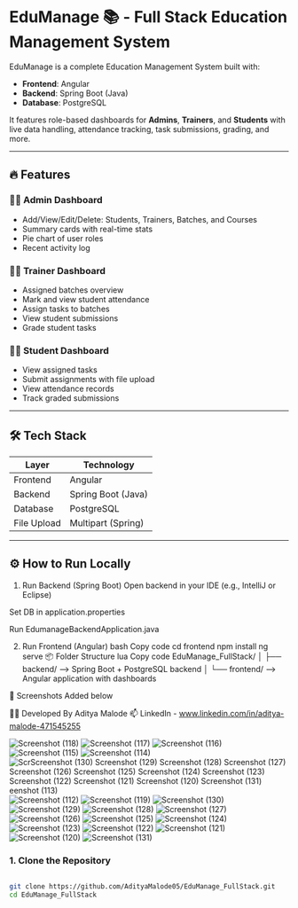 # EduManage 📚 - Full Stack Education Management System

EduManage is a complete Education Management System built with:

- **Frontend**: Angular
- **Backend**: Spring Boot (Java)
- **Database**: PostgreSQL

It features role-based dashboards for **Admins**, **Trainers**, and **Students** with live data handling, attendance tracking, task submissions, grading, and more.

---

## 🔥 Features

### 👨‍💼 Admin Dashboard
- Add/View/Edit/Delete: Students, Trainers, Batches, and Courses
- Summary cards with real-time stats
- Pie chart of user roles
- Recent activity log

### 🧑‍🏫 Trainer Dashboard
- Assigned batches overview
- Mark and view student attendance
- Assign tasks to batches
- View student submissions
- Grade student tasks

### 🧑‍🎓 Student Dashboard
- View assigned tasks
- Submit assignments with file upload
- View attendance records
- Track graded submissions

---

## 🛠️ Tech Stack

| Layer       | Technology          |
|-------------|---------------------|
| Frontend    | Angular             |
| Backend     | Spring Boot (Java)  |
| Database    | PostgreSQL          |
| File Upload | Multipart (Spring)  |

---

## ⚙️ How to Run Locally

1. Run Backend (Spring Boot)
Open backend in your IDE (e.g., IntelliJ or Eclipse)

Set DB in application.properties

Run EdumanageBackendApplication.java

2. Run Frontend (Angular)
bash
Copy code
cd frontend
npm install
ng serve
📦 Folder Structure
lua
Copy code
EduManage_FullStack/
│
├── backend/       --> Spring Boot + PostgreSQL backend
│
└── frontend/      --> Angular application with dashboards

📸 Screenshots
Added below

👨‍💻 Developed By
Aditya Malode
📫 LinkedIn - www.linkedin.com/in/aditya-malode-471545255

![Screenshot (118)](https://github.com/user-attachments/assets/34570e5c-77a0-4de2-9853-f2f294efd11b)
![Screenshot (117)](https://github.com/user-attachments/assets/b4cc7026-368d-4164-881c-a9dc2673f162)
![Screenshot (116)](https://github.com/user-attachments/assets/1149e13d-3acc-43d1-98ac-adb678d2b260)
![Screenshot (115)](https://github.com/user-attachments/assets/3d6d8e37-13c9-4767-9b62-b7bbea80bf81)
![Screenshot (114)](https://github.com/user-attachments/assets/33da95bb-1dfe-4631-bba8-e9ba7b00d70a)
![Scr![Screenshot (130)](https://github.com/user-attachments/assets/867630ba-04b9-4cc8-bb3b-d079708f3c69)
![Screenshot (129)](https://github.com/user-attachments/assets/996fe02d-1fb5-4a18-a599-ac75d81dd018)
![Screenshot (128)](https://github.com/user-attachments/assets/4971acc2-cd5b-472e-b476-c8b539f67392)
![Screenshot (127)](https://github.com/user-attachments/assets/b9c21598-efe1-4c26-941b-4971913092c5)
![Screenshot (126)](https://github.com/user-attachments/assets/61c17a38-2430-4863-aef1-30f7b3c73396)
![Screenshot (125)](https://github.com/user-attachments/assets/0742bd83-3e08-4cc5-bb6f-d3279d0003f5)
![Screenshot (124)](https://github.com/user-attachments/assets/f4956a77-4a81-4f6d-841c-571a778d2084)
![Screenshot (123)](https://github.com/user-attachments/assets/0bf2b2e8-9bad-4adf-a93a-86d2e3baaa5b)
![Screenshot (122)](https://github.com/user-attachments/assets/59747818-6303-4855-9bad-40995a2d4a5f)
![Screenshot (121)](https://github.com/user-attachments/assets/7d4eebf9-885c-49d3-9f40-7e7ab082a1e5)
![Screenshot (120)](https://github.com/user-attachments/assets/fca07e59-bc52-4edb-b6e2-2c610f53df55)
![Screenshot (131)](https://github.com/user-attachments/assets/be14c787-5329-48b1-8707-8080f842cd77)
eenshot (113)](https://github.com/user-attachments/assets/5680efe2-ed94-4ff3-8646-e36547fd8950)
![Screenshot (112)](https://github.com/user-attachments/assets/62d49261-02a8-4f08-a59a-4821da2c9802)
![Screenshot (119)](https://github.com/user-attachments/assets/bbd6ebb8-631a-48c7-9ecf-15ec8e98c47a)
![Screenshot (130)](https://github.com/user-attachments/assets/e078aee7-49f4-46be-be0e-44cd5cbdb6a4)
![Screenshot (129)](https://github.com/user-attachments/assets/ed33e63f-ab97-470f-a5f0-bc236068072d)
![Screenshot (128)](https://github.com/user-attachments/assets/7dfba8ee-a626-403b-b132-5b3f64a0941a)
![Screenshot (127)](https://github.com/user-attachments/assets/679f1dd0-3a3b-43ea-a335-409fe9323169)
![Screenshot (126)](https://github.com/user-attachments/assets/155c4445-fc86-4b19-aed2-3f79f55a5b29)
![Screenshot (125)](https://github.com/user-attachments/assets/907b03d8-9d82-4af7-aee7-47ec94806790)
![Screenshot (124)](https://github.com/user-attachments/assets/cdda3a7d-fa7a-4405-9964-31bd052af68d)
![Screenshot (123)](https://github.com/user-attachments/assets/088680cd-5b03-42fa-bfe3-264ba64043c2)
![Screenshot (122)](https://github.com/user-attachments/assets/2f101424-938a-45f1-a5c0-a536f2f212f3)
![Screenshot (121)](https://github.com/user-attachments/assets/343d19cf-23b0-4f54-8a29-ea3e792c8275)
![Screenshot (120)](https://github.com/user-attachments/assets/37d85e61-1e5d-4ce6-9f01-8ea34e81ffbc)
![Screenshot (131)](https://github.com/user-attachments/assets/39c41116-f2f2-4e86-96c4-dc0874ece65b)


### 1. Clone the Repository
```bash

git clone https://github.com/AdityaMalode05/EduManage_FullStack.git
cd EduManage_FullStack
